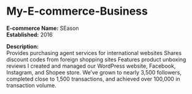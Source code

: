 # My-E-commerce-Business

<b>E-commerce Name:</b> SEason </br>
<b>Established:</b> 2016

<b>Description:</b></br>
Provides purchasing agent services for international websites
Shares discount codes from foreign shopping sites
Features product unboxing reviews
I created and managed our WordPress website, Facebook, Instagram, and Shopee store. We’ve grown to nearly 3,500 followers, completed close to 1,500 transactions, and achieved over 100,000 in transaction volume.
